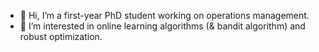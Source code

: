 - 👋 Hi, I’m a first-year PhD student working on operations management.
- 👀 I’m interested in online learning algorithms (& bandit algorithm) and robust optimization.

<!---
methoddiligence/methoddiligence is a ✨ special ✨ repository because its `README.md` (this file) appears on your GitHub profile.
You can click the Preview link to take a look at your changes.
--->
